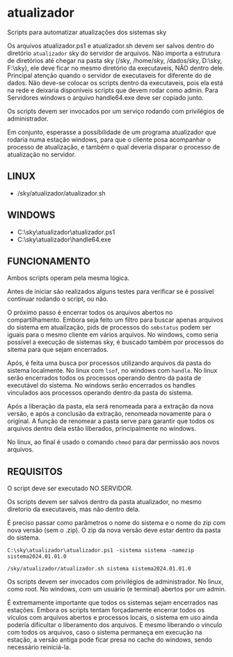 # atualizador
Scripts para automatizar atualizações dos sistemas sky


Os arquivos atualizador.ps1 e atualizador.sh devem ser salvos dentro do diretório `atualizador` sky do servidor de arquivos.
Não importa a estrutura de diretórios até chegar na pasta sky (/sky, /home/sky, /dados/sky, D:\sky\, F:\sky), ele deve ficar no mesmo diretório da executaveis, NÃO dentro dele.
Principal atenção quando o servidor de executaveis for diferente do de dados.
Não deve-se colocar os scripts dentro da executaveis, pois ela está na rede e deixaria disponíveis scripts que devem rodar como admin.
Para Servidores windows o arquivo handle64.exe deve ser copiado junto.

Os scripts devem ser invocados por um serviço rodando com privilégios de administrador.

Em conjunto, esperasse a possibilidade de um programa atualizador que rodaria numa estação windows, para que o cliente posa acompanhar o processo de atualização, e também o qual deveria disparar o processo de atualização no servidor.

## LINUX

- /sky/atualizador/atualizador.sh

## WINDOWS

- C:\sky\atualizador\atualizador.ps1
- C:\sky\atualizador\handle64.exe

## FUNCIONAMENTO

Ambos scripts operam pela mesma lógica.

Antes de iniciar são realizados alguns testes para verificar se é possível continuar rodando o script, ou não.


O próximo passo é encerrar todos os arquivos abertos no compartilhamento.
Embora seja feito um filtro para buscar apenas arquivos do sistema em atuailzação, pids de processos do `smbstatus` podem ser iguais para o mesmo cliente em vários arquivos.
No windows, como seria possível a execução de sistemas sky, é buscado também por processos do sitema para que sejam encerrados.


Após, é feita uma busca por processos utilizando arquivos da pasta do sistema localmente. No linux com `lsof`, no windows com `handle`.
No linux serão encerrados todos os processos operando dentro da pasta de executável do sistema.
No windows serão encerrados os handles vinculados aos processos operando dentro da pasta do sistema.

Após a liberação da pasta, ela será renomeada para a extração da nova versão, e após a conclusão da extração, renomeada novamente para o original.
A função de renomear a pasta serve para garantir que todos os arquivos dentro dela estão liberados, principalmente no windows.

No linux, ao final é usado o comando `chmod` para dar permissão aos novos arquivos.

## REQUISITOS

O script deve ser executado NO SERVIDOR.

Os scripts devem ser salvos dentro da pasta atualizador, no mesmo diretorio da executaveis, mas não dentro dela.

É preciso passar como parâmetros o nome do sistema e o nome do zip com nova versão (sem o .zip).
O zip da nova versão deve estar dentro da pasta do sistema.

```
C:\sky\atualizador\atualizador.ps1 -sistema sistema -namezip sistema2024.01.01.0
```

```
/sky/atualizador/atualizador.sh sistema sistema2024.01.01.0
```

Os scripts devem ser invocados com privilégios de administrador.
No linux, como root. No windows, com um usuário (e terminal) abertos por um admin.


É extremamente importante que todos os sistemas sejam encerrados nas estações.
Embora os scripts tentam forçadamente encerrar todos os vículos com arquivos abertos e processos locais, o sistema em uso ainda poderia dificultar o liberamento dos arquivos.
E mesmo liberando o vínculo com todos os arquivos, caso o sistema permaneça em execução na estação, a versão antiga pode ficar presa no cache do windows, sendo necessário reiniciá-la.
